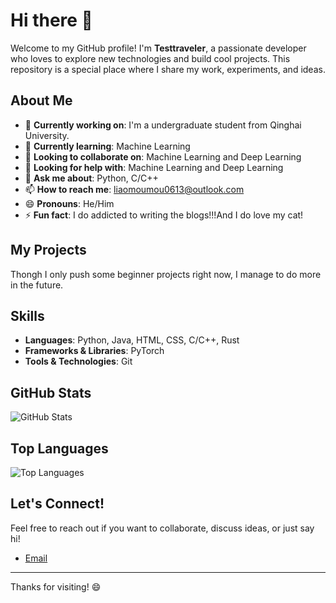 # Hi there 👋

Welcome to my GitHub profile! I'm **Testtraveler**, a passionate developer who loves to explore new technologies and build cool projects. This repository is a special place where I share my work, experiments, and ideas.

## About Me

- 🔭 **Currently working on**: I'm a undergraduate student from Qinghai University.
- 🌱 **Currently learning**: Machine Learning
- 👯 **Looking to collaborate on**: Machine Learning and Deep Learning
- 🤔 **Looking for help with**: Machine Learning and Deep Learning
- 💬 **Ask me about**: Python, C/C++
- 📫 **How to reach me**: liaomoumou0613@outlook.com
- 😄 **Pronouns**: He/Him
- ⚡ **Fun fact**: I do addicted to writing the blogs!!!And I do love my cat!

## My Projects

Thongh I only push some beginner projects right now, I manage to do more in the future.

## Skills

- **Languages**: Python, Java, HTML, CSS, C/C++, Rust
- **Frameworks & Libraries**: PyTorch
- **Tools & Technologies**: Git

## GitHub Stats

![GitHub Stats](https://github-readme-stats.vercel.app/api?username=Testtraveler&show_icons=true&theme=radical)

## Top Languages

![Top Languages](https://github-readme-stats.vercel.app/api/top-langs/?username=Testtraveler&layout=compact&theme=radical)

## Let's Connect!

Feel free to reach out if you want to collaborate, discuss ideas, or just say hi!

- [Email](mailto:liaomoumou0613@outlook.com)

---

Thanks for visiting! 😄
